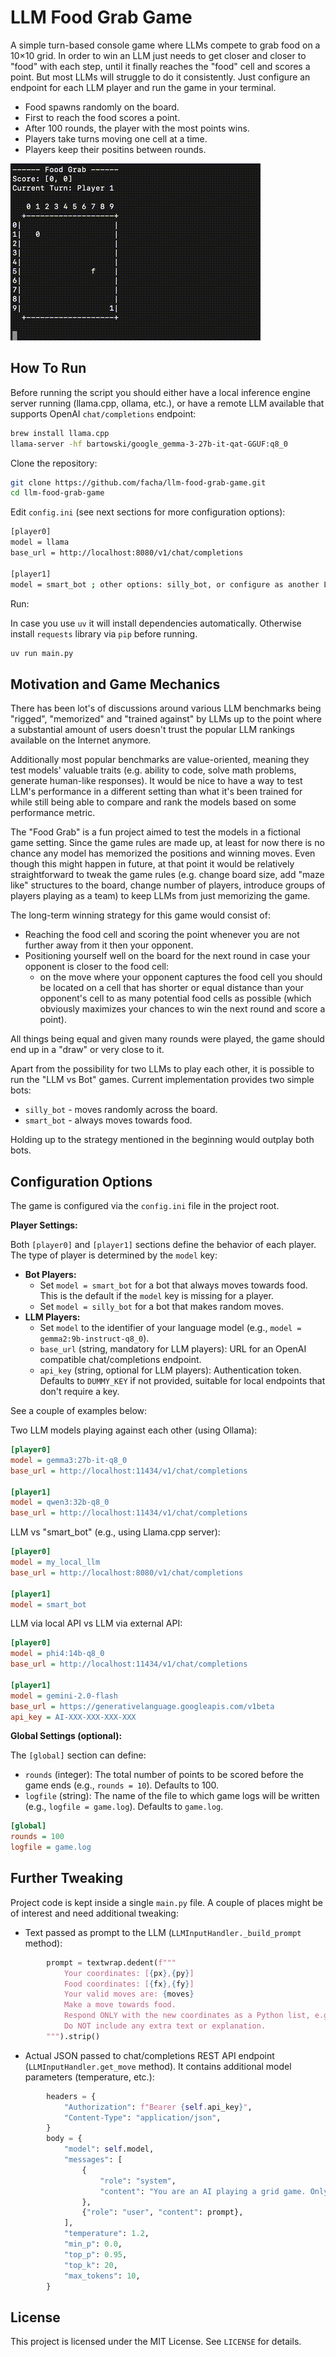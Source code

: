 # LLM Food Grab Game

A simple turn-based console game where LLMs compete to grab food on a 10×10 grid. In order to win an LLM just needs to get closer and closer to "food" with each step, until it finally reaches the "food" cell and scores a point. But most LLMs will struggle to do it consistently.
Just configure an endpoint for each LLM player and run the game in your terminal.

* Food spawns randomly on the board.
* First to reach the food scores a point.
* After 100 rounds, the player with the most points wins.
* Players take turns moving one cell at a time.
* Players keep their positins between rounds.

![Usage](demo.gif "demo")

## How To Run

Before running the script you should either have a local inference engine server running (llama.cpp, ollama, etc.), or have a remote LLM available that supports OpenAI `chat/completions` endpoint:

```bash
brew install llama.cpp
llama-server -hf bartowski/google_gemma-3-27b-it-qat-GGUF:q8_0
```

Clone the repository:

   ```bash
   git clone https://github.com/facha/llm-food-grab-game.git
   cd llm-food-grab-game
   ```
Edit `config.ini` (see next sections for more configuration options):

   ```bash
   [player0]
   model = llama
   base_url = http://localhost:8080/v1/chat/completions

   [player1]
   model = smart_bot ; other options: silly_bot, or configure as another LLM
   ```
Run:

In case you use `uv` it will install dependencies automatically. Otherwise install `requests` library via `pip` before running.

   ```bash
   uv run main.py
   ```

## Motivation and Game Mechanics

There has been lot's of discussions around various LLM benchmarks being "rigged", "memorized" and "trained against" by LLMs up to the point where a substantial amount of users doesn't trust the popular LLM rankings available on the Internet anymore.

Additionally most popular benchmarks are value-oriented, meaning they test models' valuable traits (e.g. ability to code, solve math problems, generate human-like responses). It would be nice to have a way to test LLM's performance in a different setting than what it's been trained for while still being able to compare and rank the models based on some performance metric.

The "Food Grab" is a fun project aimed to test the models in a fictional game setting. Since the game rules are made up, at least for now there is no chance any model has memorized the positions and winning moves. Even though this might happen in future, at that point it would be relatively straightforward to tweak the game rules (e.g. change board size, add "maze like" structures to the board, change number of players, introduce groups of players playing as a team) to keep LLMs from just memorizing the game.

The long-term winning strategy for this game would consist of:

- Reaching the food cell and scoring the point whenever you are not further away from it then your opponent.
- Positioning yourself well on the board for the next round in case your opponent is closer to the food cell:
  - on the move where your opponent captures the food cell you should be located on a cell that has shorter or equal distance than your opponent's cell to as many potential food cells as possible (which obviously maximizes your chances to win the next round and score a point).

All things being equal and given many rounds were played, the game should end up in a "draw" or very close to it.

Apart from the possibility for two LLMs to play each other, it is possible to run the "LLM vs Bot" games. Current implementation provides two simple bots:

- `silly_bot` - moves randomly across the board.
- `smart_bot` - always moves towards food.

Holding up to the strategy mentioned in the beginning would outplay both bots.

## Configuration Options

The game is configured via the `config.ini` file in the project root.

**Player Settings:**

Both `[player0]` and `[player1]` sections define the behavior of each player. The type of player is determined by the `model` key:

*   **Bot Players:**
    *   Set `model = smart_bot` for a bot that always moves towards food. This is the default if the `model` key is missing for a player.
    *   Set `model = silly_bot` for a bot that makes random moves.
*   **LLM Players:**
    *   Set `model` to the identifier of your language model (e.g., `model = gemma2:9b-instruct-q8_0`).
    *   `base_url` (string, mandatory for LLM players): URL for an OpenAI compatible chat/completions endpoint.
    *   `api_key` (string, optional for LLM players): Authentication token. Defaults to `DUMMY_KEY` if not provided, suitable for local endpoints that don't require a key.

See a couple of examples below:

Two LLM models playing against each other (using Ollama):

```ini
[player0]
model = gemma3:27b-it-q8_0
base_url = http://localhost:11434/v1/chat/completions

[player1]
model = qwen3:32b-q8_0
base_url = http://localhost:11434/v1/chat/completions
```

LLM vs "smart_bot" (e.g., using Llama.cpp server):

```ini
[player0]
model = my_local_llm
base_url = http://localhost:8080/v1/chat/completions

[player1]
model = smart_bot
```

LLM via local API vs LLM via external API:

```ini
[player0]
model = phi4:14b-q8_0
base_url = http://localhost:11434/v1/chat/completions

[player1]
model = gemini-2.0-flash
base_url = https://generativelanguage.googleapis.com/v1beta
api_key = AI-XXX-XXX-XXX-XXX
```
**Global Settings (optional):**

The `[global]` section can define:

*   `rounds` (integer): The total number of points to be scored before the game ends (e.g., `rounds = 10`). Defaults to 100.
*   `logfile` (string): The name of the file to which game logs will be written (e.g., `logfile = game.log`). Defaults to `game.log`.

```ini
[global]
rounds = 100
logfile = game.log
```

## Further Tweaking
Project code is kept inside a single `main.py` file. A couple of places might be of interest and need additional tweaking:

- Text passed as prompt to the LLM (`LLMInputHandler._build_prompt` method):

```python
        prompt = textwrap.dedent(f"""
            Your coordinates: [{px},{py}]
            Food coordinates: [{fx},{fy}]
            Your valid moves are: {moves}
            Make a move towards food.
            Respond ONLY with the new coordinates as a Python list, e.g.: [2,3]
            Do NOT include any extra text or explanation.
        """).strip()
```

- Actual JSON passed to chat/completions REST API endpoint (`LLMInputHandler.get_move` method). It contains additional model parameters (temperature, etc.):

```python
        headers = {
            "Authorization": f"Bearer {self.api_key}",
            "Content-Type": "application/json",
        }
        body = {
            "model": self.model,
            "messages": [
                {
                    "role": "system",
                    "content": "You are an AI playing a grid game. Only respond with a single move in the form [x,y]. /no_think",
                },
                {"role": "user", "content": prompt},
            ],
            "temperature": 1.2,
            "min_p": 0.0,
            "top_p": 0.95,
            "top_k": 20,
            "max_tokens": 10,
        }
```


## License

This project is licensed under the MIT License. See `LICENSE` for details.

